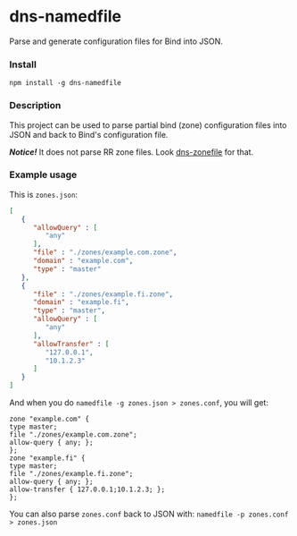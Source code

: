 # dns-namedfile

Parse and generate configuration files for Bind into JSON.

### Install

`npm install -g dns-namedfile`

### Description

This project can be used to parse partial bind (zone) configuration files into JSON and back to 
Bind's configuration file.

***Notice!*** It does not parse RR zone files. Look [dns-zonefile](https://github.com/elgs/dns-zonefile) for that.

### Example usage

This is `zones.json`:

```json
[
   {
      "allowQuery" : [
         "any"
      ],
      "file" : "./zones/example.com.zone",
      "domain" : "example.com",
      "type" : "master"
   },
   {
      "file" : "./zones/example.fi.zone",
      "domain" : "example.fi",
      "type" : "master",
      "allowQuery" : [
         "any"
      ],
      "allowTransfer" : [
         "127.0.0.1",
         "10.1.2.3"
      ]
   }
]
```

And when you do `namedfile -g zones.json > zones.conf`, you will get:

```
zone "example.com" {
type master;
file "./zones/example.com.zone";
allow-query { any; };
};
zone "example.fi" {
type master;
file "./zones/example.fi.zone";
allow-query { any; };
allow-transfer { 127.0.0.1;10.1.2.3; };
};
```

You can also parse `zones.conf` back to JSON with: `namedfile -p zones.conf > zones.json`
